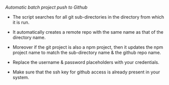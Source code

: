 *Automatic batch project push to Github*

-   The script searches for all git sub-directories in the directory from which
    it is run.

-   It automatically creates a remote repo with the same name as that of the
    directory name.

-   Moreover if the git project is also a npm project, then it updates the npm
    project name to match the sub-directory name & the github repo name.

-   Replace the username & password placeholders with your credentials.

-   Make sure that the ssh key for github access is already present in your
    system.
